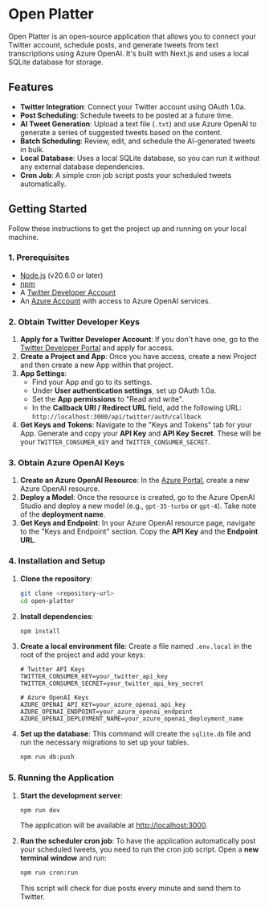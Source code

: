 # Open Platter

Open Platter is an open-source application that allows you to connect your Twitter account, schedule posts, and generate tweets from text transcriptions using Azure OpenAI. It's built with Next.js and uses a local SQLite database for storage.

## Features

*   **Twitter Integration**: Connect your Twitter account using OAuth 1.0a.
*   **Post Scheduling**: Schedule tweets to be posted at a future time.
*   **AI Tweet Generation**: Upload a text file (`.txt`) and use Azure OpenAI to generate a series of suggested tweets based on the content.
*   **Batch Scheduling**: Review, edit, and schedule the AI-generated tweets in bulk.
*   **Local Database**: Uses a local SQLite database, so you can run it without any external database dependencies.
*   **Cron Job**: A simple cron job script posts your scheduled tweets automatically.

## Getting Started

Follow these instructions to get the project up and running on your local machine.

### 1. Prerequisites

*   [Node.js](https://nodejs.org/) (v20.6.0 or later)
*   [npm](https://www.npmjs.com/)
*   A [Twitter Developer Account](https://developer.twitter.com/en/apply-for-access)
*   An [Azure Account](https://azure.microsoft.com/en-us/free/) with access to Azure OpenAI services.

### 2. Obtain Twitter Developer Keys

1.  **Apply for a Twitter Developer Account**: If you don't have one, go to the [Twitter Developer Portal](https://developer.twitter.com/en/apply-for-access) and apply for access.
2.  **Create a Project and App**: Once you have access, create a new Project and then create a new App within that project.
3.  **App Settings**:
    *   Find your App and go to its settings.
    *   Under **User authentication settings**, set up OAuth 1.0a.
    *   Set the **App permissions** to "Read and write".
    *   In the **Callback URI / Redirect URL** field, add the following URL: `http://localhost:3000/api/twitter/auth/callback`
4.  **Get Keys and Tokens**: Navigate to the "Keys and Tokens" tab for your App. Generate and copy your **API Key** and **API Key Secret**. These will be your `TWITTER_CONSUMER_KEY` and `TWITTER_CONSUMER_SECRET`.

### 3. Obtain Azure OpenAI Keys

1.  **Create an Azure OpenAI Resource**: In the [Azure Portal](https://portal.azure.com/), create a new Azure OpenAI resource.
2.  **Deploy a Model**: Once the resource is created, go to the Azure OpenAI Studio and deploy a new model (e.g., `gpt-35-turbo` or `gpt-4`). Take note of the **deployment name**.
3.  **Get Keys and Endpoint**: In your Azure OpenAI resource page, navigate to the "Keys and Endpoint" section. Copy the **API Key** and the **Endpoint URL**.

### 4. Installation and Setup

1.  **Clone the repository**:
    ```bash
    git clone <repository-url>
    cd open-platter
    ```

2.  **Install dependencies**:
    ```bash
    npm install
    ```

3.  **Create a local environment file**:
    Create a file named `.env.local` in the root of the project and add your keys:
    ```env
    # Twitter API Keys
    TWITTER_CONSUMER_KEY=your_twitter_api_key
    TWITTER_CONSUMER_SECRET=your_twitter_api_key_secret

    # Azure OpenAI Keys
    AZURE_OPENAI_API_KEY=your_azure_openai_api_key
    AZURE_OPENAI_ENDPOINT=your_azure_openai_endpoint
    AZURE_OPENAI_DEPLOYMENT_NAME=your_azure_openai_deployment_name
    ```

4.  **Set up the database**:
    This command will create the `sqlite.db` file and run the necessary migrations to set up your tables.
    ```bash
    npm run db:push
    ```

### 5. Running the Application

1.  **Start the development server**:
    ```bash
    npm run dev
    ```
    The application will be available at [http://localhost:3000](http://localhost:3000).

2.  **Run the scheduler cron job**:
    To have the application automatically post your scheduled tweets, you need to run the cron job script. Open a **new terminal window** and run:
    ```bash
    npm run cron:run
    ```
    This script will check for due posts every minute and send them to Twitter.